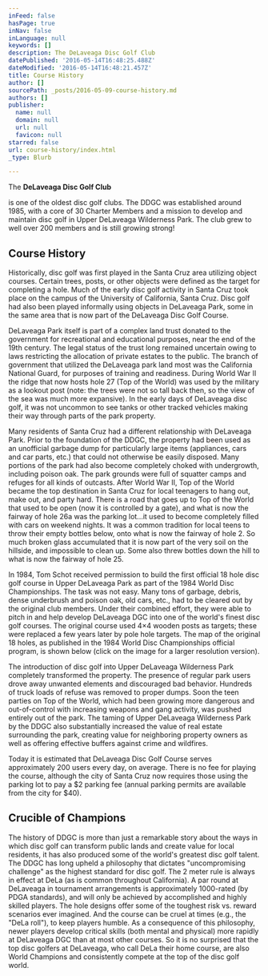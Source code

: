 ```yaml
---
inFeed: false
hasPage: true
inNav: false
inLanguage: null
keywords: []
description: The DeLaveaga Disc Golf Club
datePublished: '2016-05-14T16:48:25.488Z'
dateModified: '2016-05-14T16:48:21.457Z'
title: Course History
author: []
sourcePath: _posts/2016-05-09-course-history.md
authors: []
publisher:
  name: null
  domain: null
  url: null
  favicon: null
starred: false
url: course-history/index.html
_type: Blurb

---
```

The **DeLaveaga Disc Golf Club**

is one of the oldest disc golf clubs. The DDGC was established around 1985, with a core of 30 Charter Members and a mission to develop and maintain disc golf in Upper DeLaveaga Wilderness Park. The club grew to well over 200 members and is still growing strong!

## Course History

Historically, disc golf was first played in the Santa Cruz area utilizing object courses. Certain trees, posts, or other objects were defined as the target for completing a hole. Much of the early disc golf activity in Santa Cruz took place on the campus of the University of California, Santa Cruz. Disc golf had also been played informally using objects in DeLaveaga Park, some in the same area that is now part of the DeLaveaga Disc Golf Course.

DeLaveaga Park itself is part of a complex land trust donated to the government for recreational and educational purposes, near the end of the 19th century. The legal status of the trust long remained uncertain owing to laws restricting the allocation of private estates to the public. The branch of government that utilized the DeLaveaga park land most was the California National Guard, for purposes of training and readiness. During World War II the ridge that now hosts hole 27 (Top of the World) was used by the military as a lookout post (note: the trees were not so tall back then, so the view of the sea was much more expansive). In the early days of DeLaveaga disc golf, it was not uncommon to see tanks or other tracked vehicles making their way through parts of the park property.

Many residents of Santa Cruz had a different relationship with DeLaveaga Park. Prior to the foundation of the DDGC, the property had been used as an unofficial garbage dump for particularly large items (appliances, cars and car parts, etc.) that could not otherwise be easily disposed. Many portions of the park had also become completely choked with undergrowth, including poison oak. The park grounds were full of squatter camps and refuges for all kinds of outcasts. After World War II, Top of the World became the top destination in Santa Cruz for local teenagers to hang out, make out, and party hard. There is a road that goes up to Top of the World that used to be open (now it is controlled by a gate), and what is now the fairway of hole 26a was the parking lot...it used to become completely filled with cars on weekend nights. It was a common tradition for local teens to throw their empty bottles below, onto what is now the fairway of hole 2\. So much broken glass accumulated that it is now part of the very soil on the hillside, and impossible to clean up. Some also threw bottles down the hill to what is now the fairway of hole 25\.

In 1984, Tom Schot received permission to build the first official 18 hole disc golf course in Upper DeLaveaga Park as part of the 1984 World Disc Championships. The task was not easy. Many tons of garbage, debris, dense underbrush and poison oak, old cars, etc., had to be cleared out by the original club members. Under their combined effort, they were able to pitch in and help develop DeLaveaga DGC into one of the world's finest disc golf courses. The original course used 4×4 wooden posts as targets; these were replaced a few years later by pole hole targets. The map of the original 18 holes, as published in the 1984 World Disc Championships official program, is shown below (click on the image for a larger resolution version).

The introduction of disc golf into Upper DeLaveaga Wilderness Park completely transformed the property. The presence of regular park users drove away unwanted elements and discouraged bad behavior. Hundreds of truck loads of refuse was removed to proper dumps. Soon the teen parties on Top of the World, which had been growing more dangerous and out-of-control with increasing weapons and gang activity, was pushed entirely out of the park. The taming of Upper DeLaveaga Wilderness Park by the DDGC also substantially increased the value of real estate surrounding the park, creating value for neighboring property owners as well as offering effective buffers against crime and wildfires.

Today it is estimated that DeLaveaga Disc Golf Course serves approximately 200 users every day, on average. There is no fee for playing the course, although the city of Santa Cruz now requires those using the parking lot to pay a $2 parking fee (annual parking permits are available from the city for $40).

## Crucible of Champions

The history of DDGC is more than just a remarkable story about the ways in which disc golf can transform public lands and create value for local residents, it has also produced some of the world's greatest disc golf talent. The DDGC has long upheld a philosophy that dictates "uncompromising challenge" as the highest standard for disc golf. The 2 meter rule is always in effect at DeLa (as is common throughout California). A par round at DeLaveaga in tournament arrangements is approximately 1000-rated (by PDGA standards), and will only be achieved by accomplished and highly skilled players. The hole designs offer some of the toughest risk vs. reward scenarios ever imagined. And the course can be cruel at times (e.g., the "DeLa roll"), to keep players humble. As a consequence of this philosophy, newer players develop critical skills (both mental and physical) more rapidly at DeLaveaga DGC than at most other courses. So it is no surprised that the top disc golfers at DeLaveaga, who call DeLa their home course, are also World Champions and consistently compete at the top of the disc golf world.